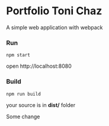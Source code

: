 # Portfolio Toni Chaz

A simple web application with webpack

### Run 
```npm start```

open http://localhost:8080

### Build
```npm run build```

your source is in **dist/** folder

Some change
